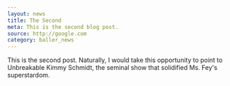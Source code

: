 ```yaml
---
layout: news
title: The Second
meta: This is the second blog post. 
source: http://google.com
category: baller_news
---
```


This is the second post. Naturally, I would take this opportunity to point to Unbreakable Kimmy Schmidt, the seminal show that solidified Ms. Fey's superstardom.